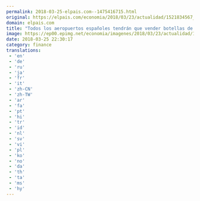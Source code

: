 ```yaml
---
permalink: 2018-03-25-elpais.com--1475416715.html
original: https://elpais.com/economia/2018/03/23/actualidad/1521834567_625979.html#?ref=rss&format=simple&link=link
domain: elpais.com
title: "Todos los aeropuertos españoles tendrán que vender botellas de agua a 1 euro"
image: https://ep00.epimg.net/economia/imagenes/2018/03/23/actualidad/1521834567_625979_1521834750_rrss_normal.jpg
date: 2018-03-25 22:30:17
category: finance
translations: 
 - 'en'
 - 'de'
 - 'ru'
 - 'ja'
 - 'fr'
 - 'it'
 - 'zh-CN'
 - 'zh-TW'
 - 'ar'
 - 'fa'
 - 'pt'
 - 'hi'
 - 'tr'
 - 'id'
 - 'nl'
 - 'sv'
 - 'vi'
 - 'pl'
 - 'ko'
 - 'no'
 - 'da'
 - 'th'
 - 'ta'
 - 'ms'
 - 'hy'
---
```


